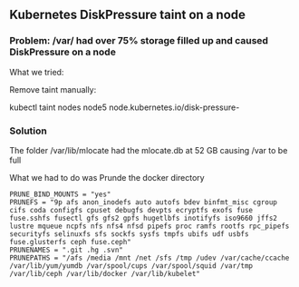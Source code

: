 ## Kubernetes DiskPressure taint on a node

### Problem: /var/ had over 75% storage filled up and caused DiskPressure on a node

What we tried:

Remove taint manually:

kubectl taint nodes node5 node.kubernetes.io/disk-pressure-

### Solution

The folder /var/lib/mlocate had the mlocate.db at 52 GB causing /var to be full

What we had to do was Prunde the docker directory

```
PRUNE_BIND_MOUNTS = "yes"
PRUNEFS = "9p afs anon_inodefs auto autofs bdev binfmt_misc cgroup cifs coda configfs cpuset debugfs devpts ecryptfs exofs fuse fuse.sshfs fusectl gfs gfs2 gpfs hugetlbfs inotifyfs iso9660 jffs2 lustre mqueue ncpfs nfs nfs4 nfsd pipefs proc ramfs rootfs rpc_pipefs securityfs selinuxfs sfs sockfs sysfs tmpfs ubifs udf usbfs fuse.glusterfs ceph fuse.ceph"
PRUNENAMES = ".git .hg .svn"
PRUNEPATHS = "/afs /media /mnt /net /sfs /tmp /udev /var/cache/ccache /var/lib/yum/yumdb /var/spool/cups /var/spool/squid /var/tmp /var/lib/ceph /var/lib/docker /var/lib/kubelet"
```